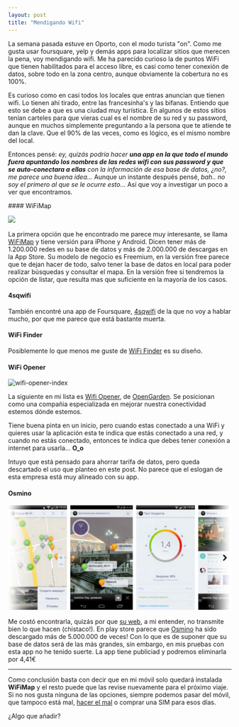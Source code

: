 ```yaml
---
layout: post
title: "Mendigando Wifi"
---
```

La semana pasada estuve en Oporto, con el modo turista "on". Como me gusta usar foursquare, yelp y demás apps para localizar sitios que merecen la pena, voy mendigando wifi. Me ha parecido curioso la de puntos WiFi que tienen habilitados para el acceso libre, es casi como tener conexión de datos, sobre todo en la zona centro, aunque obviamente la cobertura no es 100%.

Es curioso como en casi todos los locales que entras anuncian que tienen wifi. Lo tienen ahí tirado, entre las francesinha's y las bifanas. Entiendo que esto se debe a que es una ciudad muy turística. En algunos de estos sitios tenían carteles para que vieras cual es el nombre de su red y su password, aunque en muchos simplemente preguntando a la persona que te atiende te dan la clave. Que el 90% de las veces, como es lógico, es el mismo nombre del local.

Entonces pensé: *ey, quizás podría hacer **una app en la que todo el mundo fuera apuntando los nombres de las redes wifi con sus password y que se auto-conectara a ellas** con la información de esa base de datos, ¿no?, me parece una buena idea...* Aunque un instante después pensé, *bah.. no soy el primero al que se le ocurre esto...* Así que voy a investigar un poco a ver que encontramos.

#### WiFiMap

![](http://www.wifimap.io/assets/2-iphone-right-6b1ae3901ff2eef62ebcb89c97e2db9b.png)

La primera opción que he encontrado me parece muy interesante, se llama [WiFiMap](http://www.wifimap.io/) y tiene versión para iPhone y Android. Dicen tener más de 1.200.000 redes en su base de datos y más de 2.000.000 de descargas en la App Store. Su modelo de negocio es Freemium, en la versión free parece que te dejan hacer de todo, salvo tener la base de datos en local para poder realizar búsquedas y consultar el mapa. En la versión free si tendremos la opción de listar, que resulta mas que suficiente en la mayoría de los casos.

#### 4sqwifi

También encontré una app de Foursquare, [4sqwifi](http://4sqwifi.com/) de la que no voy a hablar mucho, por que me parece que está bastante muerta.

#### WiFi Finder

Posiblemente lo que menos me guste de [WiFi Finder](https://play.google.com/store/apps/details?id=com.jiwire.android.finder) es su diseño.

#### WiFi Opener

![wifi-opener-index](http://opengarden.com/images/d55aaeb7.background.svg)

La siguiente en mi lista es [Wifi Opener](https://play.google.com/store/apps/details?id=com.opengarden.wifiopener), de [OpenGarden](http://opengarden.com/). Se posicionan como una compañia especializada en mejorar nuestra conectividad estemos dónde estemos.

Tiene buena pinta en un inicio, pero cuando estas conectado a una WiFi y quieres usar la aplicación esta te indica que estás conectado a una red, y cuando no estás conectado, entonces te indica que debes tener conexión a internet para usarla... **O_o**

Intuyo que está pensado para ahorrar tarifa de datos, pero queda descartado el uso que planteo en este post. No parece que el eslogan de esta empresa está muy alineado con su app.

#### Osmino

![osmino](/images/osmino-wifi.png)

Me costó encontrarla, quizás por que [su web](http://store.osmino.com/apps/osmino-wi-fi/), a mi entender, no transmite bien lo que hacen (chistaco!). En play store parece que [Osmino](https://play.google.com/store/apps/details?id=com.osmino.wifil) ha sido descargado más de 5.000.000 de veces! Con lo que es de suponer que su base de datos será de las más grandes, sin embargo, en mis pruebas con esta app no he tenido suerte. La app tiene publiciad y podremos eliminarla por 4,41€


---

Como conclusión basta con decir que en mi móvil solo quedará instalada **WiFiMap** y el resto puede que las revise nuevamente para el próximo viaje. Si no nos gusta ninguna de las opciones, siempre podemos pasar del móvil, que tampoco está mal, [hacer el mal](http://www.wikihow.com/Hack-Wi-Fi-Using-Android) o comprar una SIM para esos días.

¿Algo que añadir?